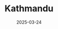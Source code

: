 ---
title: Kathmandu
address: 22 rue des Boulangers, 75005 Paris
date: 2025-03-24
ratings:
- 4
foodtags:
- népalais
countrycodes:
- NPL
cover: DSC05031
---